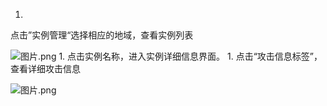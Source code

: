 1. 
点击”实例管理“选择相应的地域，查看实例列表

![图片.png](https://img1.jcloudcs.com/cms/f66d20f7-7a78-4a57-b02d-4612b639b23d20180411151530.png)
1. 
点击实例名称，进入实例详细信息界面。
1. 
点击“攻击信息标签”，查看详细攻击信息

![图片.png](https://img1.jcloudcs.com/cms/4cb04916-5510-42e1-81d7-034155c051c320180411151456.png)